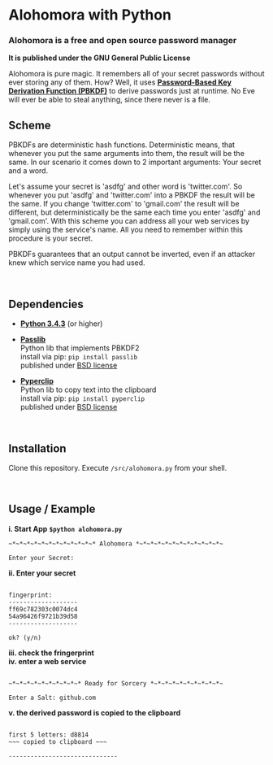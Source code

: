 # Alohomora with Python
### Alohomora is a free and open source password manager
**It is published under the GNU General Public License**  


Alohomora is pure magic. It remembers all of your secret passwords without ever storing any of them. How? Well, it uses [**Password-Based Key Derivation Function (PBKDF)**](https://en.wikipedia.org/wiki/PBKDF2) to derive passwords just at runtime.  No Eve will ever be able to steal anything, since there never is a file.  

## Scheme

PBKDFs are deterministic hash functions. Deterministic means, that whenever you put the same arguments into them, the result will be the same. In our scenario it comes down to 2 important arguments: Your secret and a word.  

Let's assume your secret is 'asdfg' and other word is 'twitter.com'. So whenever you put 'asdfg' and 'twitter.com' into a PBKDF the result will be the same. If you change 'twitter.com' to 'gmail.com' the result will be different, but deterministically be the same each time you enter 'asdfg' and 'gmail.com'. 
With this scheme you can address all your web services by simply using the service's name. All you need to remember within this procedure is your secret.

PBKDFs guarantees that an output cannot be inverted, even if an attacker knew which service name you had used. 

<br>


## Dependencies

- [**Python 3.4.3**](https://www.python.org/downloads/release/python-343/)  (or higher)

- [**Passlib**](http://passlib.googlecode.com/)  
Python lib that implements PBKDF2  
install via pip:
`pip install passlib`  
published under [BSD license](http://opensource.org/licenses/BSD-3-Clause)

- [**Pyperclip**](https://github.com/asweigart/pyperclip)  
Python lib to copy text into the clipboard  
install via pip:
`pip install pyperclip`  
published under [BSD license](https://github.com/asweigart/pyperclip/blob/master/LICENSE.txt)
<br>

## Installation

Clone this repository. 
Execute `/src/alohomora.py` from your shell.


<br>

## Usage / Example  

**i. Start App**
**`$python alohomora.py`**  
```
~*~*~*~*~*~*~*~*~*~*~*~* Alohomora *~*~*~*~*~*~*~*~*~*~*~*~

Enter your Secret: 
```

**ii. Enter your secret**

```

fingerprint:
-------------------
ff69c782303c0074dc4
54a96426f9721b39d58
-------------------

ok? (y/n)
```

**iii. check the fringerprint**  
**iv. enter a web service**

```

~*~*~*~*~*~*~*~*~*~* Ready for Sorcery *~*~*~*~*~*~*~*~*~*~

Enter a Salt: github.com

```

**v. the derived password is copied to the clipboard**

```

first 5 letters: d8814
~~~ copied to clipboard ~~~

------------------------------
```

